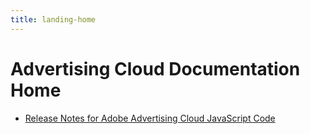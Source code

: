 ```yaml
---
title: landing-home
---
```


# Advertising Cloud Documentation Home

+ [Release Notes for Adobe Advertising Cloud JavaScript Code](release-notes-js.md)
<!-- 
+ Advertising Cloud Support for Consumer Privacy {#privacy}
  + [Adobe Advertising Cloud Support for the General Data Protection Regulation](ad-cloud-gdpr.md)
  + [Adobe Advertising Cloud Support for the California Consumer Privacy Act](ad-cloud-ccpa.md)
-->
